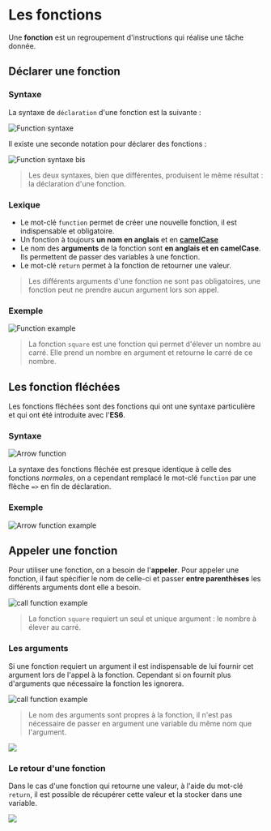 # Les fonctions

Une **fonction** est un regroupement d'instructions qui réalise une tâche donnée.

## Déclarer une fonction

### Syntaxe

La syntaxe de `déclaration` d'une fonction est la suivante :

![Function syntaxe](https://raw.githubusercontent.com/TresorDeKelloggS/Lille_JavaScript_Wiki/master/ressources/functions/function_syntaxe.png)

Il existe une seconde notation pour déclarer des fonctions :

![Function syntaxe bis](https://raw.githubusercontent.com/TresorDeKelloggS/Lille_JavaScript_Wiki/master/ressources/functions/function_syntaxe_bis.png)

> Les deux syntaxes, bien que différentes, produisent le même résultat : la déclaration d'une fonction.

### Lexique

* Le mot-clé `function` permet de créer une nouvelle fonction, il est indispensable et obligatoire.
* Un fonction à toujours **un nom en anglais** et en **[camelCase](https://eslint.org/docs/rules/camelcase)**
* Le nom des **arguments** de la fonction sont **en anglais et en camelCase**. Ils permettent de passer des variables à une fonction.
* Le mot-clé `return` permet à la fonction de retourner une valeur.

> Les différents arguments d'une fonction ne sont pas obligatoires, une fonction peut ne prendre aucun argument lors son appel.

### Exemple

![Function example](https://raw.githubusercontent.com/TresorDeKelloggS/Lille_JavaScript_Wiki/master/ressources/functions/function_example.png)

> La fonction `square` est une fonction qui permet d'élever un nombre au carré.
Elle prend un nombre en argument et retourne le carré de ce nombre.

## Les fonction fléchées

Les fonctions fléchées sont des fonctions qui ont une syntaxe particulière et qui ont été introduite avec l'**ES6**.

### Syntaxe

![Arrow function](https://raw.githubusercontent.com/TresorDeKelloggS/Lille_JavaScript_Wiki/master/ressources/functions/arrow_function.png)

La syntaxe des fonctions fléchée est presque identique à celle des fonctions *normales*, on a cependant remplacé le mot-clé `function` par une flèche `=>` en fin de déclaration.

### Exemple

![Arrow function example](https://raw.githubusercontent.com/TresorDeKelloggS/Lille_JavaScript_Wiki/master/ressources/functions/arrow_example.png)

## Appeler une fonction

Pour utiliser une fonction, on a besoin de l'**appeler**. Pour appeler une fonction, il faut spécifier le nom de celle-ci et passer **entre parenthèses** les différents arguments dont elle a besoin.

![call function example](https://raw.githubusercontent.com/TresorDeKelloggS/Lille_JavaScript_Wiki/master/ressources/functions/call_example.png)

> La fonction `square` requiert un seul et unique argument : le nombre à élever au carré.

### Les arguments

Si une fonction requiert un argument il est indispensable de lui fournir cet argument lors de l'appel à la fonction. Cependant si on fournit plus d'arguments que nécessaire la fonction les ignorera.

![call function example](https://raw.githubusercontent.com/TresorDeKelloggS/Lille_JavaScript_Wiki/master/ressources/functions/call_errors.png)

> Le nom des arguments sont propres à la fonction, il n'est pas nécessaire de passer en argument une variable du même nom que l'argument.

![](https://raw.githubusercontent.com/TresorDeKelloggS/Lille_JavaScript_Wiki/master/ressources/functions/args_name_example.png)

### Le retour d'une fonction

Dans le cas d'une fonction qui retourne une valeur, à l'aide du mot-clé `return`, il est possible de récupérer cette valeur et la stocker dans une variable.

![](https://raw.githubusercontent.com/TresorDeKelloggS/Lille_JavaScript_Wiki/master/ressources/functions/call_return_example.png)
